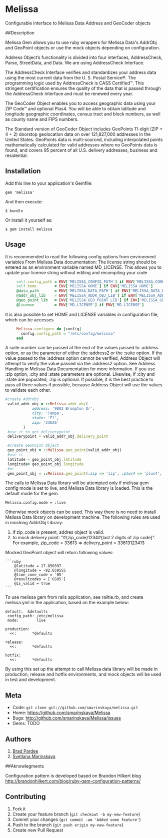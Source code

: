 # Melissa

Configurable interface to Melissa Data Address and GeoCoder objects

##Description

Melissa Gem allows you to use ruby wrappers for Melissa Data's AddrObj and GeoPoint objects or use the mock objects depending on configuration.

Address Object’s functionality is divided into four interfaces, AddressCheck, Parse,
StreetData, and Data. We are using AddressCheck Interface.

The AddressCheck Interface verifies and standardizes your address data using the
most current data from the U. S. Postal Service®. The programming logic used by
AddressCheck is CASS Certified™. This stringent certification ensures the quality of
the data that is passed through the AddressCheck Interface and must be renewed
every year.

The GeoCoder Object enables you to access geographic data using your
ZIP Code™ and optional Plus4. You will be able to obtain latitude and
longitude geographic coordinates, census tract and block numbers, as well as
county name and FIPS numbers.

The Standard version of GeoCoder Object includes GeoPoints 11-digit
(ZIP + 4 + 2) doorstop geolocation data on over 121,827,000 addresses in
the United States.
GeoPoints data is multi-sourced, including interpolated points mathematically
calculated for valid addresses where no GeoPoints data is found, and covers
95 percent of all U.S. delivery addresses, business and residential.


## Installation

Add this line to your application's Gemfile:

    gem 'melissa'

And then execute:

    $ bundle

Or install it yourself as:

    $ gem install melissa

## Usage

It is recommended to read the following config options from environment variables
From Melissa Data documentation:
The license string should be entered as an environment variable named
MD_LICENSE. This allows you to update your license string without editing
and recompiling your code

 ```ruby
      self.config_path = ENV['MELISSA_CONFIG_PATH'] if ENV['MELISSA_CONFIG_PATH']
      self.home        = ENV['MELISSA_HOME'] if ENV['MELISSA_HOME']
      @data_path       = ENV['MELISSA_DATA_PATH'] if ENV['MELISSA_DATA_PATH']
      @addr_obj_lib    = ENV['MELISSA_ADDR_OBJ_LIB'] if ENV['MELISSA_ADDR_OBJ_LIB']
      @geo_point_lib   = ENV['MELISSA_GEO_POINT_LIB'] if ENV['MELISSA_GEO_POINT_LIB']
      @license         = ENV['MD_LICENSE'] if ENV['MD_LICENSE']
 ```
It is also possible to set HOME and LICENSE variables in configuration file, which can be accesses

  ```ruby
       Melissa.configure do |config|
         config.config_path = "/etc/config/melissa"
       end
  ```

A suite number can be passed at the end of the values passed to :address
option, or as the parameter of either the :address2 or the :suite option.
If the value passed to the :address option cannot be verified, Address Object
will attempt to verify the value passed via the :address2 option. See Address
Handling in Melissa Data Documentation for more information.
If you use :zip option, :city and :state parameters are optional.
Likewise, if :city and :state are populated, :zip is optional. If possible, it is the
best practice to pass all three values if possible, because Address Object will use
the values to validate each other.

  ```ruby
  #create AddrObj
   valid_addr_obj = ::Melissa.addr_obj(
              address: '9802 Brompton Dr',
              city: 'Tampa',
              state: 'Fl',
              zip: '33626'
          )
   #use it to get deliverypoint
   deliverypoint = valid_addr_obj.delivery_point

   #create GeoPoint Object
   geo_point_obj = ::Melissa.geo_point(valid_addr_obj)
   #use it
   latitude = geo_point_obj.latitude
   longitude= geo_point_obj.longitude
   #or
   geo_point_obj = ::Melissa.geo_point(:zip => 'zip', :plus4 => 'plus4', :delivery_point_code => 'delivery_point_code')

  ```

The calls to Melissa Data library will be attempted only if melissa gem config mode is set to live, and Melissa Data
 library is loaded. This is the default mode for the gem.

```
Melissa.config.mode = :live
```

Otherwise mock objects can be used. This way there is no need to install Melissa Data library on development machine.
The following rules are used in mocking AddrObj Library:
1. if zip_code is present, addres object is valid.
2. to mock delivery point: "#{zip_code}1234#{last 2 digits of zip code}".
   For example, zip_code = 33613     =>    delivery_point = 33613123413

Mocked GeoPoint object will return following values:

    ```ruby
        @latitude = 27.850397
        @longitude = -82.659555
        @time_zone_code = '05'
        @resultcodes = ['GS05']
        @is_valid = true
    ```

To use melissa gem from rails application, see railtie.rb, and create melissa.yml in the application, based
on the example below:

```
default:  &defaults
 config_path: /etc/melissa
 mode:        live

production:
  <<:       *defaults

release:
  <<:       *defaults

hotfix:
  <<:       *defaults
```

By using this set up the attempt to call Melissa data library will be made in production, release and hotfix environments,
and mock objects will be used in test and development.

## Meta

* Code: `git clone git://github.com/smarinskaya/melissa.git`
* Home: <https://github.com/smarinskaya/Melissa>
* Bugs: <http://github.com/smarinskaya/Melissa/issues>
* Gems: TODO


## Authors

1. [Brad Pardee](https://github.com/bpardee)
2. [Svetlana Marinskaya](https://github.com/smarinskaya)


##Aknowlegments

Configuration pattern is developed based on Brandon Hilkert blog
http://brandonhilkert.com/blog/ruby-gem-configuration-patterns/

## Contributing

1. Fork it
2. Create your feature branch (`git checkout -b my-new-feature`)
3. Commit your changes (`git commit -am 'Added some feature'`)
4. Push to the branch (`git push origin my-new-feature`)
5. Create new Pull Request
